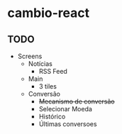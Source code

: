 # cambio-react

## TODO

- Screens
    - Notícias
      - RSS Feed
    - Main
      - 3 tiles
    - Conversão
      - ~~Mecanismo de conversão~~
      - Selecionar Moeda
      - Histórico
      - Últimas conversoes
